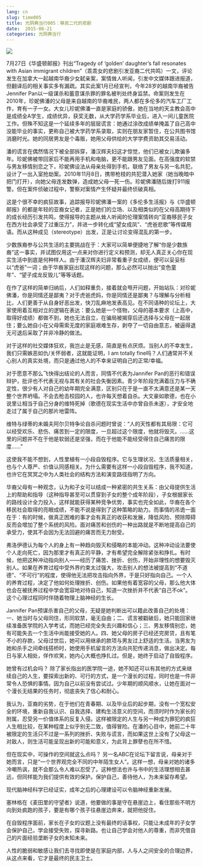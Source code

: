 ```yaml
---
lang: cn
slug: time005
title: 光阴典当行005：移民二代的悲剧
date:  2015-08-21
categories: 光阴典当行
---
```


![](http://oouh9u8nz.bkt.gdipper.com/time005.jpg)

7月27日《华盛顿邮报》刊出“Tragedy of ‘golden’ daughter’s fall resonates with Asian immigrant children”（乖乖女的悲剧引发亚裔二代共鸣）一文，评论发生在加拿大一起越南华裔少女弑亲案，案情耸人听闻，引发中文媒体跟进报道，但翻译后的相关事实多有漏疏。其实此案1月已经宣判，今年28岁的越南华裔被告Jennifer Pan以一级谋杀和蓄意谋杀罪的罪名被判处终身监禁。命案则发生在2010年，珍妮佛潘的父母是来自越南的华裔难民，两人都在多伦多的汽车工厂工作，育有一子一女。大女儿珍妮佛潘一直是家庭的骄傲，她在当地的天主教会高中是成绩全A学生，成绩优异，获奖无数，从大学药学系毕业后，进入一间儿童医院工作。但殊不知这是一个延续多年的层层谎言：她通过涂改成绩单掩盖了自己高中没能毕业的事实，更称自己被大学药学系录取，实则在朋友家暂住，在公共图书馆消磨时光。她的同居男友是个毒贩，她用父母供给的大学学费资助其交易活动。

潘的谎言在偶然情况下被全部拆穿，潘汉辉夫妇这才惊觉，他们已被女儿欺骗多年。珍妮佛被带回家后不能再用手机和电脑，更不能跟男友见面。在高强度的软禁与男友移情别恋之下，珍妮佛设法从母亲处得到手机，联络了男友与另一名共犯，设计了一出入室抢劫案。2010年11月8日，携带枪枝的共犯潜入她家（她当晚暗中把门打开），向她父母连发数弹，造成她父母一死一伤。珍妮佛潘随后拨打911报警。但在案件侦破过程中，警察对案情产生怀疑并最终侦破真相。

这是个很不幸的疯狂故事，追踪报导珍妮佛潘一案的《多伦多生活报》与《华盛顿邮报》的都是年轻的亚裔女记者，正是她们的立场、以及相类似的在父母高期待下的成长经历引发共鸣，使得报导的主题从耸人听闻的伦理案情转向“亚裔移民子女在西方社会承受了过重压力”，并进一步转化成“望女成凤”、“虎爸悲歌”等传媒用语。而从这种成见（stereotype）出发，正是让讨论变得混乱的第一步。

少数族裔参与公共生活的主要挑战在于：大家可以简单便捷地了解“你是少数族裔”这一事实，并试图仅用这一点来对你进行定义和预测，却无人真正关心你在现实生活中到底是何种样人。由于潘汉辉夫妇非常看重子女成绩，便可以妥妥标以“虎爸”一词；由于华裔家庭出现这样的问题，那么必然可以抛出“变色童年”、“望子成龙反毁儿”等等话题。

在作了这样的简单归纳后，人们如释重负，接着就会甩开问题，开始站队：对珍妮佛潘，你是同情还是鄙夷？对于虎爸虎妈，你是同情还是鄙夷？与理解与分析相比，人们更善于从自身好恶出发，快刀乱麻地发表高见。在不同语种的论坛上，大家使用着互相对立的逻辑在表达：要么她是一个怪物，父母的基本要求（上高中，取得好成绩）都做不到，她也无法自立，在骗局被揭穿后还选择与父母在一起居住；要么她自小在父母需索无度的家庭艰难生存，剥夺了一切自由意志，被逼得退无可退后采取了并非冷静的做法。

对于这样的社交媒体狂欢，我岂止是无感，简直是有点厌烦。当别人的不幸发生，我们只需嫉恶如仇/关怀弱者，这就能证明，I am totally fine吗？人们通常并不关心别人的真实处境，而只是通过他人的不幸来证明自己的正常/幸福。

对于愿意不那么飞快得出结论的人而言，同情不代表为Jannifer Pan的恶行和错误辩护，批评也不代表无视与其有关的社会失衡因素。青少年阶段充满着压力与不确定性，很少有人对自己的幼年期完全满意，区别只在于是一直不太满意还是某一天整个世界坍塌。不会去枪击校园的人，也许每天想着自杀。大文豪如歌德，也在小说里让相当于自己分身的维特死掉（歌德在现实生活中亦曾自杀未遂），才安全地走过了属于自己的那片地雷阵。

维特与绿蒂的未婚夫阿尔贝特争论自杀问题时曾说：“人的天性都有其局限：它可以经受欢乐、悲伤、痛苦到一定的限度，一旦超过这个限度，他就将毁灭。……这里的问题并不在于他是软弱还是坚强，而在于他能不能经受得住自己痛苦的限度……”

这使我不能不想到，人性里植有一小段自毁程序。它与生理状况、生活质量相关，也与个人尊严、价值认同感相关。为什么需要有这样一小段自毁程序，我不知道，也许它在冥冥之中为人类社会的结构方法和演变路径指明了方向。

华裔父母有一种观念，认为和子女可以结成一种紧密的共生关系：由父母提供生活上的帮助和指导（这种指导甚至可以贯穿到子女的整个成年阶段），子女根据家长的路线设计全力投入，这样就能获得某种竞争优势，事实也完全如此，华裔在各个移民社会取得的亮眼成绩，不能不说是得到了这种策略的助力。而事情的吊诡一面在于：有的时候，做真正困难的事才会有真正的收获和发展，降低风险、预除障碍反而会增加了整个系统的风险。面对痛苦和创伤的一种出路就是不断地提高自己的承受力，使其不会因为无法回避的痛苦而无力耐受。

弗洛伊德认为每个人的身上有一种趋向毁灭和侵略的本能冲动。这种冲动设法要使个人走向死亡，因为那里才有真正的平静，才有希望完全解除紧张和挣扎。有时候，他把这种冲动指向别人——经历了痛苦、挫折、创伤，开始非理性的想要毁灭别人。如果在养育过程中受外界约束太过强大，攻击别人的想法被提高到“不道德”、“不可行”的程度，使得他无法把攻击指向外界，于是只好指向自己。一个人的养育过程，决定了他如何处理挫折、创伤。如果他有着宽容的父母，那么他大体也会在被抚养过程中学会宽容地对待自己，知道一次挫折并不代表“自己不ok”。这个心理过程同时伴随着物理上脑神经的生长。

Jannifer Pan预谋杀害自己的父母，无疑是她判断出可以籍此改善自己的处境：一、她当时与父母同住，形同软禁，毫无自由；二、谎言被戳破后，她只能回家继续准备医学院的入学考试，而她已经完全失去兴趣和信心；三、男友移情别恋，她有可能失去一个生活中尚能接受她的人。四、她父母的房子已经还完房贷，且有笔不小的存款，父母过世后，她可以用继承的款项与男友过上舒适的生活。当男友为她和杀手之间牵线搭桥时，她使用手机留言的方法向共犯传递消息，做出决定。每日与家人相处，佯作欢笑，她内心大概也挣扎过。但是，她终于启动了自毁程序。

她曾有过机会吗？
除了家长指出的医学院一途，她不知还可以有其他的方式来继续自己的人生，要探索出新的、可行的方式，是一个漫长的过程，同时也是一件非常令人恐惧的事情。因为自己以前没有尝试过。少年期的顺风顺水，让她在面对一个漫长无结果的任务时，彻底丧失了信心和耐心。

我认为，亚裔的劣势，在于他们在青春期、以及毕业后的起步期，没有一个宽松安全的环境，重新自我认识、自我选择、建构生活意义的空间，而须时时作为家长的附属，忍受另一价值体系的反复入侵。这样被限定的人生与另一种成为罪犯的疯狂人生相比较，在某种程度上似乎别无二致，值得冒险。在潘的心目中，她前二十年被限定的生活只不过是一系列的挫折、失败与谎言，而如果这世上没有了父母这一对敌人，则生活可能呈现出新的可能和意义，为此背上罪孽也在所不惜。

但在现实中，可操作的空间就这么点吗？
另一名ABC在论坛下留言说，母亲对于她而言，只是“一个世界观完全不同的中年陌生女人”。这样一想，母亲对她的诸多冷嘲热讽，就不会那么令人难以忍受了。这种想法也许与书中的生活理想相去甚远，但同样能为我们提供有效的保护。保护自己，善待他人，为未来留存希望。

现代脑神经科学已经证实，成年之后的心理建设可以令脑神经重新发展。

塞林格在《麦田里的守望者》说道，他要做的事是守在悬崖边上，看住那些不明方向到处疯跑的孩子，要是有哪个孩子往悬崖边奔来，就把他捉住。

在自毁程序面前，家长在子女的议题上没有最终的话事权，只能让未成年的子女学会保护自己，学会接受失败，探寻新路。也让自己学会对他人的尊重，而非凭借自己的片面经验垄断子女的未知未来。

人性的脆弱和敏感让我们去寻找即使是在家庭内部，人与人之间安全的合理边界，从这点来看，它才是最终的民主卫士。


